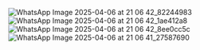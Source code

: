 ![WhatsApp Image 2025-04-06 at 21 06 42_82244983](https://github.com/user-attachments/assets/a77e0479-8288-4f13-816b-6da2ca867bb9)
![WhatsApp Image 2025-04-06 at 21 06 42_1ae412a8](https://github.com/user-attachments/assets/6c4f218e-684c-4c71-a843-fcdcc8e07238)
![WhatsApp Image 2025-04-06 at 21 06 42_8ee0cc5c](https://github.com/user-attachments/assets/909e3b4a-b755-4a9c-82d7-8d2a5a3f96ec)
![WhatsApp Image 2025-04-06 at 21 06 41_27587690](https://github.com/user-attachments/assets/6f416bbf-2b4a-49f0-a776-7c5d7d0625f7)
